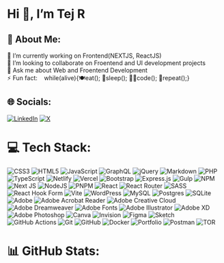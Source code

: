 <h1 class="code-line" data-line-start=0 data-line-end=1 ><a id="Hi__Im_Tej_R"></a>Hi 👋, I’m Tej R</h1>
<h2 class="code-line" data-line-start=2 data-line-end=3 ><a id="_About_Me_2"></a>💫 About Me:</h2>
<p class="has-line-data" data-line-start="3" data-line-end="7">🔭 I’m currently working on Frontend(NEXTJS, ReactJS)<br>
🤝 I’m looking to collaborate on Froentend and UI development projects<br>
💬 Ask me about Web and Froentend Development<br>
⚡ Fun fact: &nbsp;&nbsp;  while(alive){🍽️eat();&nbsp;🛌sleep();&nbsp;👩‍💻code();&nbsp;🔁repeat();}</p>
<h2 class="code-line" data-line-start=6 data-line-end=7 ><a id="_Socials_6"></a>🌐 Socials:</h2>
<p class="has-line-data" data-line-start="7" data-line-end="8"><a href="https://linkedin.com/in/tej-radadiya"><img src="https://img.shields.io/badge/LinkedIn-%230077B5.svg?logo=linkedin&amp;logoColor=white" alt="LinkedIn"></a> <a href="https://x.com/tejrdev"><img src="https://img.shields.io/badge/X-black.svg?logo=X&amp;logoColor=white" alt="X"></a></p>
<h1 class="code-line" data-line-start=9 data-line-end=10 ><a id="_Tech_Stack_9"></a>💻 Tech Stack:</h1>
<p class="has-line-data" data-line-start="10" data-line-end="11"><img src="https://img.shields.io/badge/css3-%231572B6.svg?style=for-the-badge&amp;logo=css3&amp;logoColor=white" alt="CSS3"> <img src="https://img.shields.io/badge/html5-%23E34F26.svg?style=for-the-badge&amp;logo=html5&amp;logoColor=white" alt="HTML5"> <img src="https://img.shields.io/badge/javascript-%23323330.svg?style=for-the-badge&amp;logo=javascript&amp;logoColor=%23F7DF1E" alt="JavaScript"> <img src="https://img.shields.io/badge/-GraphQL-E10098?style=for-the-badge&amp;logo=graphql&amp;logoColor=white" alt="GraphQL"> <img src="https://img.shields.io/badge/jquery-%230769AD.svg?style=for-the-badge&amp;logo=jquery&amp;logoColor=white" alt="jQuery"> <img src="https://img.shields.io/badge/markdown-%23000000.svg?style=for-the-badge&amp;logo=markdown&amp;logoColor=white" alt="Markdown"> <img src="https://img.shields.io/badge/php-%23777BB4.svg?style=for-the-badge&amp;logo=php&amp;logoColor=white" alt="PHP"> <img src="https://img.shields.io/badge/typescript-%23007ACC.svg?style=for-the-badge&amp;logo=typescript&amp;logoColor=white" alt="TypeScript"> <img src="https://img.shields.io/badge/netlify-%23000000.svg?style=for-the-badge&amp;logo=netlify&amp;logoColor=#00C7B7" alt="Netlify"> <img src="https://img.shields.io/badge/vercel-%23000000.svg?style=for-the-badge&amp;logo=vercel&amp;logoColor=white" alt="Vercel"> <img src="https://img.shields.io/badge/bootstrap-%238511FA.svg?style=for-the-badge&amp;logo=bootstrap&amp;logoColor=white" alt="Bootstrap"> <img src="https://img.shields.io/badge/express.js-%23404d59.svg?style=for-the-badge&amp;logo=express&amp;logoColor=%2361DAFB" alt="Express.js"> <img src="https://img.shields.io/badge/GULP-%23CF4647.svg?style=for-the-badge&amp;logo=gulp&amp;logoColor=white" alt="Gulp"> <img src="https://img.shields.io/badge/NPM-%23CB3837.svg?style=for-the-badge&amp;logo=npm&amp;logoColor=white" alt="NPM"> <img src="https://img.shields.io/badge/Next-black?style=for-the-badge&amp;logo=next.js&amp;logoColor=white" alt="Next JS"> <img src="https://img.shields.io/badge/node.js-6DA55F?style=for-the-badge&amp;logo=node.js&amp;logoColor=white" alt="NodeJS"> <img src="https://img.shields.io/badge/pnpm-%234a4a4a.svg?style=for-the-badge&amp;logo=pnpm&amp;logoColor=f69220" alt="PNPM"> <img src="https://img.shields.io/badge/react-%2320232a.svg?style=for-the-badge&amp;logo=react&amp;logoColor=%2361DAFB" alt="React"> <img src="https://img.shields.io/badge/React_Router-CA4245?style=for-the-badge&amp;logo=react-router&amp;logoColor=white" alt="React Router"> <img src="https://img.shields.io/badge/SASS-hotpink.svg?style=for-the-badge&amp;logo=SASS&amp;logoColor=white" alt="SASS"> <img src="https://img.shields.io/badge/React%20Hook%20Form-%23EC5990.svg?style=for-the-badge&amp;logo=reacthookform&amp;logoColor=white" alt="React Hook Form"> <img src="https://img.shields.io/badge/vite-%23646CFF.svg?style=for-the-badge&amp;logo=vite&amp;logoColor=white" alt="Vite"> <img src="https://img.shields.io/badge/WordPress-%23117AC9.svg?style=for-the-badge&amp;logo=WordPress&amp;logoColor=white" alt="WordPress"> <img src="https://img.shields.io/badge/mysql-4479A1.svg?style=for-the-badge&amp;logo=mysql&amp;logoColor=white" alt="MySQL"> <img src="https://img.shields.io/badge/postgres-%23316192.svg?style=for-the-badge&amp;logo=postgresql&amp;logoColor=white" alt="Postgres"> <img src="https://img.shields.io/badge/sqlite-%2307405e.svg?style=for-the-badge&amp;logo=sqlite&amp;logoColor=white" alt="SQLite"> <img src="https://img.shields.io/badge/adobe-%23FF0000.svg?style=for-the-badge&amp;logo=adobe&amp;logoColor=white" alt="Adobe"> <img src="https://img.shields.io/badge/Adobe%20Acrobat%20Reader-EC1C24.svg?style=for-the-badge&amp;logo=Adobe%20Acrobat%20Reader&amp;logoColor=white" alt="Adobe Acrobat Reader"> <img src="https://img.shields.io/badge/Adobe%20Creative%20Cloud-DA1F26.svg?style=for-the-badge&amp;logo=Adobe%20Creative%20Cloud&amp;logoColor=white" alt="Adobe Creative Cloud"> <img src="https://img.shields.io/badge/Adobe%20Dreamweaver-FF61F6.svg?style=for-the-badge&amp;logo=Adobe%20Dreamweaver&amp;logoColor=white" alt="Adobe Dreamweaver"> <img src="https://img.shields.io/badge/Adobe%20Fonts-000B1D.svg?style=for-the-badge&amp;logo=Adobe%20Fonts&amp;logoColor=white" alt="Adobe Fonts"> <img src="https://img.shields.io/badge/adobe%20illustrator-%23FF9A00.svg?style=for-the-badge&amp;logo=adobe%20illustrator&amp;logoColor=white" alt="Adobe Illustrator"> <img src="https://img.shields.io/badge/Adobe%20XD-470137?style=for-the-badge&amp;logo=Adobe%20XD&amp;logoColor=#FF61F6" alt="Adobe XD"> <img src="https://img.shields.io/badge/adobe%20photoshop-%2331A8FF.svg?style=for-the-badge&amp;logo=adobe%20photoshop&amp;logoColor=white" alt="Adobe Photoshop"> <img src="https://img.shields.io/badge/Canva-%2300C4CC.svg?style=for-the-badge&amp;logo=Canva&amp;logoColor=white" alt="Canva"> <img src="https://img.shields.io/badge/invision-FF3366?style=for-the-badge&amp;logo=invision&amp;logoColor=white" alt="Invision"> <img src="https://img.shields.io/badge/figma-%23F24E1E.svg?style=for-the-badge&amp;logo=figma&amp;logoColor=white" alt="Figma"> <img src="https://img.shields.io/badge/Sketch-FFB387?style=for-the-badge&amp;logo=sketch&amp;logoColor=black" alt="Sketch"> <img src="https://img.shields.io/badge/github%20actions-%232671E5.svg?style=for-the-badge&amp;logo=githubactions&amp;logoColor=white" alt="GitHub Actions"> <img src="https://img.shields.io/badge/git-%23F05033.svg?style=for-the-badge&amp;logo=git&amp;logoColor=white" alt="Git"> <img src="https://img.shields.io/badge/github-%23121011.svg?style=for-the-badge&amp;logo=github&amp;logoColor=white" alt="GitHub"> <img src="https://img.shields.io/badge/docker-%230db7ed.svg?style=for-the-badge&amp;logo=docker&amp;logoColor=white" alt="Docker"> <img src="https://img.shields.io/badge/Portfolio-%23000000.svg?style=for-the-badge&amp;logo=firefox&amp;logoColor=#FF7139" alt="Portfolio"> <img src="https://img.shields.io/badge/Postman-FF6C37?style=for-the-badge&amp;logo=postman&amp;logoColor=white" alt="Postman"> <img src="https://img.shields.io/badge/tor-%237E4798.svg?style=for-the-badge&amp;logo=tor-project&amp;logoColor=white" alt="TOR"></p>
<h1 class="code-line" data-line-start=11 data-line-end=12 ><a id="_GitHub_Stats_11"></a>📊 GitHub Stats:</h1>
<p class="has-line-data" data-line-start="12" data-line-end="15"><img src="https://github-readme-stats.vercel.app/api?username=tejrdev&amp;theme=light&amp;hide_border=false&amp;include_all_commits=true&amp;count_private=false" alt=""><br/>
<img src="https://github-readme-streak-stats.herokuapp.com/?user=tejrdev&amp;theme=light&amp;hide_border=false" alt=""><br/>
<img src="https://github-readme-stats.vercel.app/api/top-langs/?username=tejrdev&amp;theme=light&amp;hide_border=false&amp;include_all_commits=true&amp;count_private=false&amp;layout=compact" alt=""></p>